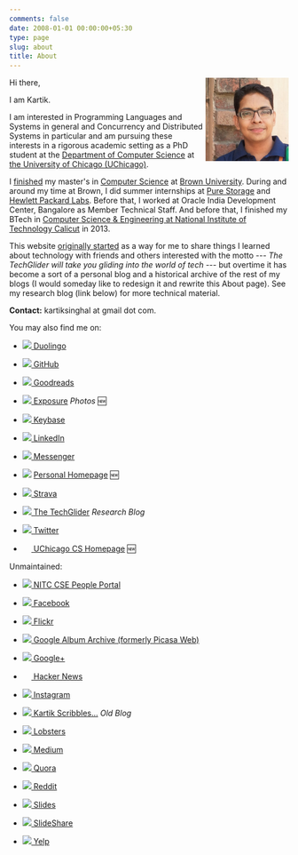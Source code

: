 ```yaml
---
comments: false
date: 2008-01-01 00:00:00+05:30
type: page
slug: about
title: About
---
```


<img style="float: right" width="150" height="150" src="/images/profile-pic.jpg">
Hi there,

I am Kartik.

I am interested in Programming Languages and Systems in general and Concurrency and Distributed Systems in particular and am pursuing these interests in a rigorous academic setting as a PhD student at the [Department of Computer Science](https://cs.uchicago.edu/) at [the University of Chicago (UChicago)](http://www.uchicago.edu/).

I [finished](https://techglider.github.io/update/how-to-reason-about-correctness-of-programs-designed-for-non-volatile-memory/) my master's in [Computer Science](https://cs.brown.edu) at [Brown University](https://www.brown.edu/). During and around my time at Brown, I did summer internships at [Pure Storage](https://www.purestorage.com/) and [Hewlett Packard Labs](https://www.labs.hpe.com/). Before that, I worked at Oracle India Development Center, Bangalore as Member Technical Staff. And before that, I finished my BTech in [Computer Science & Engineering at National Institute of Technology Calicut](http://cse.nitc.ac.in) in 2013.

This website [originally started](/post/2008/08/01/all-about-techglider/) as a way for me to share things I learned about technology with friends and others interested with the motto --- _The TechGlider will take you gliding into the world of tech_ --- but overtime it has become a sort of a personal blog and a historical archive of the rest of my blogs (I would someday like to redesign it and rewrite this About page). See my research blog (link below) for more technical material.

**Contact:** kartiksinghal at gmail dot com.

You may also find me on:

* ![](https://d35aaqx5ub95lt.cloudfront.net/favicon.ico)[ Duolingo](https://www.duolingo.com/k4rtik)

* ![](https://plus.google.com/_/favicon?domain=github.com)[ GitHub](https://github.com/k4rtik)

* ![](https://plus.google.com/_/favicon?domain=goodreads.com)[ Goodreads](https://www.goodreads.com/k4rtik)

* ![](https://plus.google.com/_/favicon?domain=exposure.co)[ Exposure](https://www.k4rtik.me/) _Photos_ 🆕

* ![](https://plus.google.com/_/favicon?domain=keybase.io)[ Keybase](https://keybase.io/k4rtik)

* ![](https://plus.google.com/_/favicon?domain=linkedin.com)[ LinkedIn](https://www.linkedin.com/in/kartiksinghal)

* ![](https://plus.google.com/_/favicon?domain=messenger.com)[ Messenger](https://m.me/kartiksinghal)

* ![](http://kartik.in.net/favicon.ico) [ Personal Homepage](http://kartik.in.net/) 🆕

* ![](https://plus.google.com/_/favicon?domain=strava.com)[ Strava](https://www.strava.com/athletes/kartik)

* ![](https://plus.google.com/_/favicon?domain=techglider.github.io)[ The TechGlider](https://techglider.github.io/) _Research Blog_

* ![](https://twitter.com/favicon.ico)[ Twitter](https://twitter.com/k4rtik)

* <img src="http://ks.cs.uchicago.edu/img/icon.png" height="16" width="16" />[ UChicago CS Homepage](http://ks.cs.uchicago.edu/) 🆕

Unmaintained:

* ![](http://people.cse.nitc.ac.in/sites/default/files/favicon.ico)[ NITC CSE People Portal](http://people.cse.nitc.ac.in/kartik)

* ![](https://plus.google.com/_/favicon?domain=facebook.com)[ Facebook](https://www.facebook.com/kartiksinghal)

* ![](https://plus.google.com/_/favicon?domain=flickr.com)[ Flickr](https://www.flickr.com/photos/techglider)

* ![](https://plus.google.com/_/favicon?domain=picasa.google.com)[ Google Album Archive (formerly Picasa Web)](https://get.google.com/albumarchive/103572561582880171863)

* ![](https://plus.google.com/_/favicon?domain=plus.google.com)[ Google+](https://plus.google.com/+KartikSinghal/about)

* <img src="https://news.ycombinator.com/y18.gif" height="16" width="16" />[ Hacker News](https://news.ycombinator.com/user?id=k4rtik)

* ![](https://plus.google.com/_/favicon?domain=instagram.com)[ Instagram](https://instagram.com/k4rtik/)

* ![](https://plus.google.com/_/favicon?domain=k4rtik.wordpress.com)[ Kartik Scribbles...](http://k4rtik.wordpress.com) _Old Blog_

* ![](https://plus.google.com/_/favicon?domain=lobste.rs)[ Lobsters](https://lobste.rs/u/kartik)

* ![](https://plus.google.com/_/favicon?domain=medium.com)[ Medium](https://medium.com/@k4rtik)

* ![](https://plus.google.com/_/favicon?domain=quora.com)[ Quora](https://www.quora.com/Kartik-Singhal)

* ![](https://plus.google.com/_/favicon?domain=reddit.com)[ Reddit](https://www.reddit.com/user/k4rtik)

* ![](https://plus.google.com/_/favicon?domain=slides.com)[ Slides](https://slides.com/k4rtik)

* ![](https://plus.google.com/_/favicon?domain=slideshare.net)[ SlideShare](http://www.slideshare.net/kartiksinghal)

* ![](https://plus.google.com/_/favicon?domain=yelp.com)[ Yelp](https://k4rtik.yelp.com)
